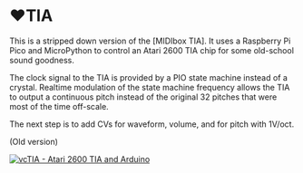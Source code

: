 # :heart:TIA

This is a stripped down version of the [MIDIbox TIA]. It uses a Raspberry Pi Pico and MicroPython to control an Atari 2600 TIA chip for some old-school sound goodness.

The clock signal to the TIA is provided by a PIO state machine instead of a crystal. Realtime modulation of the state machine frequency allows the TIA to output a continuous pitch instead of the original 32 pitches that were most of the time off-scale.

The next step is to add CVs for waveform, volume, and for pitch with 1V/oct.


(Old version)

[![vcTIA - Atari 2600 TIA and Arduino](https://img.youtube.com/vi/jGm9PULHrRM/0.jpg)](https://www.youtube.com/watch?v=jGm9PULHrRM)
